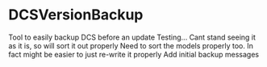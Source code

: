 # DCSVersionBackup
Tool to easily backup DCS before an update
Testing... Cant stand seeing it as it is, so will sort it out properly
Need to sort the models properly too.
In fact might be easier to just re-write it properly
Add initial backup messages
